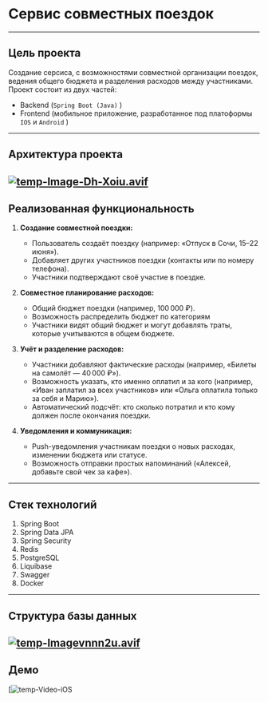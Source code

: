 # Сервис совместных поездок

-----------

## Цель проекта

Создание серсиса, с возможностями совместной организации поездок, ведения общего бюджета и разделения расходов между участниками. Проект состоит из двух частей:

- Backend (`Spring Boot (Java)` )
- Frontend (мобильное приложение, разработанное под платоформы `IOS` и `Android` )

------

## Архитектура проекта

[![temp-Image-Dh-Xoiu.avif](https://i.postimg.cc/Pq11WNTM/temp-Image-Dh-Xoiu.avif)](https://postimg.cc/KKvKFGKK)
------

## Реализованная функциональность

1. **Создание совместной поездки:**
    - Пользователь создаёт поездку (например: «Отпуск в Сочи, 15–22 июня»).
    - Добавляет других участников поездки (контакты или по номеру телефона).
    - Участники подтверждают своё участие в поездке.

2. **Совместное планирование расходов:**
    - Общий бюджет поездки (например, 100 000 ₽).
    - Возможность распределить бюджет по категориям
    - Участники видят общий бюджет и могут добавлять траты, которые учитываются в общем бюджете.
3. **Учёт и разделение расходов:**
    - Участники добавляют фактические расходы (например, «Билеты на самолёт — 40 000 ₽»).
    - Возможность указать, кто именно оплатил и за кого (например, «Иван заплатил за всех участников» или «Ольга оплатила только за себя и Марию»).
    - Автоматический подсчёт: кто сколько потратил и кто кому должен после окончания поездки.
4. **Уведомления и коммуникация:**
    - Push-уведомления участникам поездки о новых расходах, изменении бюджета или статусе.
    - Возможность отправки простых напоминаний («Алексей, добавьте свой чек за кафе»).

-----

## Стек технологий

1. Spring Boot
2. Spring Data JPA
3. Spring Security
4. Redis
5. PostgreSQL
6. Liquibase
7. Swagger
8. Docker
-----

## Структура базы данных

[![temp-Imagevnnn2u.avif](https://i.postimg.cc/FR7dPRQq/temp-Imagevnnn2u.avif)](https://postimg.cc/1n13XyXc)
-----
## Демо
[![temp-Video-iOS](https://media3.giphy.com/media/v1.Y2lkPTc5MGI3NjExanN1cTZ0dGlqMngzYTdmamV1NzRwOWZtMTcxbG9weDl0dTlzYzVyaCZlcD12MV9pbnRlcm5hbF9naWZfYnlfaWQmY3Q9Zw/axvAsZ0dOjkVXH0AsY/giphy.gif) 